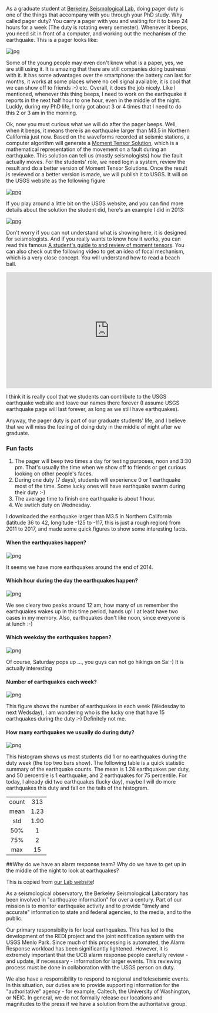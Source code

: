 As a graduate student at [Berkeley Seismological Lab](http://seismo.berkeley.edu/), doing pager duty is one of the things that accompany with you through your PhD study. Why called pager duty? You carry a pager with you and waiting for it to beep 24 hours for a week (The duty is rotating every semester). Whenever it beeps, you need sit in front of a computer, and working out the mechanism of the earthquake. This is a pager looks like:

![jpg](https://raw.githubusercontent.com/qingkaikong/blog/master/2017_07_Pager_duty/figures/pager.jpg)

Some of the young people may even don't know what is a paper, yes, we are still using it. It is amazing that there are still companies doing business with it. It has some advantages over the smartphone: the battery can last for months, it works at some places where no cell signal available, it is cool that we can show off to friends :-) etc. Overall, it does the job nicely. Like I mentioned, whenever this thing beeps, I need to work on the earthquake it reports in the next half hour to one hour, even in the middle of the night. Luckly, during my PhD life, I only got about 3 or 4 times that I need to do this 2 or 3 am in the morning. 

Ok, now you must curious what we will do after the pager beeps. Well, when it beeps, it means there is an earthquake larger than M3.5 in Northern California just now. Based on the waveforms recorded at seismic stations, a computer algorithm will generate a [Moment Tensor Solution](https://en.wikipedia.org/wiki/Focal_mechanism), which is a mathematical representation of the movement on a fault during an earthquake. This solution can tell us (mostly seismologists) how the fault actually moves. For the students' role, we need login a system, review the result and do a better version of Moment Tensor Solutions. Once the result is reviewed or a better version is made, we will publish it to USGS. It will on the USGS website as the following figure

[![png](https://raw.githubusercontent.com/qingkaikong/blog/master/2017_07_Pager_duty/figures/solution_website_USGS.png)](http://earthquake.usgs.gov/earthquakes/eventpage/nc72113080#moment-tensor)

If you play around a little bit on the USGS website, and you can find more details about the solution the student did, here's an example I did in 2013:

[![png](https://raw.githubusercontent.com/qingkaikong/blog/master/2017_07_Pager_duty/figures/solution_page.png)](http://www.ncedc.org/mt/nc72113080_MT.html)

Don't worry if you can not understand what is showing here, it is designed for seismologists. And if you really wants to know how it works, you can read this famous [A student's guide to and review of moment tensors](ftp://ftp.geo.uib.no/pub/LarsOttemoller/1989_srl_jost_herrmann_mt.pdf). You can also check out the following video to get an idea of focal mechanism, which is a very close concept. You will understand how to read a beach ball. 

<iframe width="560" height="315" src="https://www.youtube.com/embed/MomVOkyDdLo" frameborder="0" allowfullscreen></iframe>

I think it is really cool that we students can contribute to the USGS earthquake website and leave our names there forever (I assume USGS earthquake page will last forever, as long as we still have earthquakes). 

Anyway, the pager duty is part of our graduate students' life, and I believe that we will miss the feeling of doing duty in the middle of night after we graduate. 

### Fun facts
1. The pager will beep two times a day for testing purposes, noon and 3:30 pm. That's usually the time when we show off to friends or get curious looking on other people's faces. 
2. During one duty (7 days), students will experience 0 or 1 earthquake most of the time. Some lucky ones will have earthquake swarm during their duty :-)
3. The average time to finish one earthquake is about 1 hour. 
4. We swtich duty on Wednesday.  

I downloaded the earthquake larger than M3.5 in Northern California (latitude 36 to 42, longitude -125 to -117, this is just a rough region) from 2011 to 2017, and made some quick figures to show some interesting facts. 

#### When the earthquakes happen?
![png](https://raw.githubusercontent.com/qingkaikong/blog/master/2017_07_Pager_duty/figures/distribution_of_eq.png)

It seems we have more earthquakes around the end of 2014. 

#### Which hour during the day the earthquakes happen?
![png](https://raw.githubusercontent.com/qingkaikong/blog/master/2017_07_Pager_duty/figures/hist_day_hour.png)

We see cleary two peaks around 12 am, how many of us remember the earthquakes wakes up in this time period, hands up! I at least have two cases in my memory. Also, earthquakes don't like noon, since everyone is at lunch :-)

#### Which weekday the earthquakes happen?

![png](https://raw.githubusercontent.com/qingkaikong/blog/master/2017_07_Pager_duty/figures/hist_weekday.png) 

Of course, Saturday pops up ..., you guys can not go hikings on Sa:-) It is actually interesting

#### Number of earthquakes each week?

![png](https://raw.githubusercontent.com/qingkaikong/blog/master/2017_07_Pager_duty/figures/weekly_eqs.png)

This figure shows the number of earthquakes in each week (Wedesday to next Wedsday), I am wondering who is the lucky one that have 15 earthquakes during the duty :-) Definitely not me.

#### How many earthquakes we usually do during duty?
![png](https://raw.githubusercontent.com/qingkaikong/blog/master/2017_07_Pager_duty/figures/weekly_hist.png)

This histogram shows us most students did 1 or no earthquakes during the duty week (the top two bars show). The following table is a quick statistic summary of the earthquake counts. The mean is 1.24 earthquakes per duty, and 50 percentile is 1 earthquake, and 2 earthquakes for 75 percentile. For today, I already did two earthquakes (lucky day), maybe I will do more earthquakes this duty and fall on the tails of the histogram. 

|   |   |
|:-:|:-:|
| count |  313 | 
| mean |  1.23 | 
|  std |  1.90 | 
|  50% |  1 | 
|  75% |  2 | 
|  max |  15 | 
  
##Why do we have an alarm response team? Why do we have to get up in the middle of the night to look at earthquakes?
 
This is copied from [our Lab website](http://seismo.berkeley.edu/)! 

As a seismological observatory, the Berkeley Seismological Laboratory has been involved in "earthquake information" for over a century. Part of our mission is to monitor earthquake activity and to provide "timely and accurate" information to state and federal agencies, to the media, and to the public.

Our primary responsibilty is for local earthquakes. This has led to the development of the REDI project and the joint notification system with the USGS Menlo Park. Since much of this processing is automated, the Alarm Response workload has been significantly lightened. However, it is extremely important that the UCB alarm response people carefully review - and update, if necesssary - information for larger events. This reviewing process must be done in collaboration with the USGS person on duty.

We also have a responsibility to respond to regional and teleseismic events. In this situation, our duties are to provide supporting information for the "authoritative" agency - for example, Caltech, the University of Washington, or NEIC. In general, we do not formally release our locations and magnitudes to the press if we have a solution from the authoritative group.
